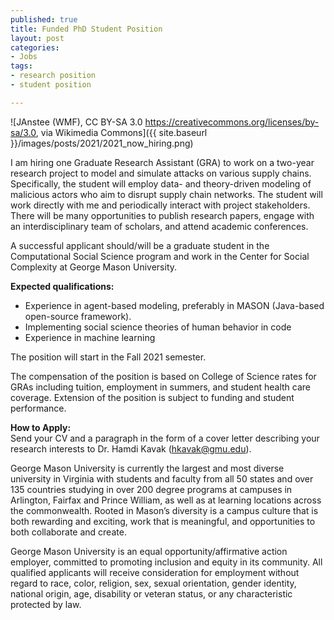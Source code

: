 ```yaml
--- 
published: true
title: Funded PhD Student Position
layout: post
categories: 
- Jobs
tags:
- research position
- student position

---
```


![JAnstee (WMF), CC BY-SA 3.0 <https://creativecommons.org/licenses/by-sa/3.0>, via Wikimedia Commons]({{ site.baseurl }}/images/posts/2021/2021_now_hiring.png)

I am hiring one Graduate Research Assistant (GRA) to work on a two-year research project to model and simulate attacks on various supply chains. Specifically, the student will employ data- and theory-driven modeling of malicious actors who aim to disrupt supply chain networks. The student will work directly with me and periodically interact with project stakeholders. There will be many opportunities to publish research papers, engage with an interdisciplinary team of scholars, and attend academic conferences.  
 
A successful applicant should/will be a graduate student in the Computational Social Science program and work in the Center for Social Complexity at George Mason University.  

**Expected qualifications:** 
- Experience in agent-based modeling, preferably in MASON (Java-based open-source framework).
- Implementing social science theories of human behavior in code
- Experience in machine learning

The position will start in the Fall 2021 semester.  

The compensation of the position is based on College of Science rates for GRAs including tuition, employment in summers, and student health care coverage. Extension of the position is subject to funding and student performance.  
 

**How to Apply:**  
Send your CV and a paragraph in the form of a cover letter describing your research interests to Dr. Hamdi Kavak (hkavak@gmu.edu).  


George Mason University is currently the largest and most diverse university in Virginia with students and faculty from all 50 states and over 135 countries studying in over 200 degree programs at campuses in Arlington, Fairfax and Prince William, as well as at learning locations across the commonwealth. Rooted in Mason’s diversity is a campus culture that is both rewarding and exciting, work that is meaningful, and opportunities to both collaborate and create.  

George Mason University is an equal opportunity/affirmative action employer, committed to promoting inclusion and equity in its community. All qualified applicants will receive consideration for employment without regard to race, color, religion, sex, sexual orientation, gender identity, national origin, age, disability or veteran status, or any characteristic protected by law. 




